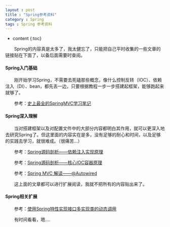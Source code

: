 ```yaml
---
layout : post
title : "Spring参考资料"
category : Spring
tags : Spring 参考资料
---
```

* content
{:toc}

　　Spring的内容真是太多了，我太健忘了，只能把自己平时收集的一些文章的链接贴在下面了，以备后面需要时查阅。



#### Spring入门基础

　　刚开始学习Spring，不需要去死磕那些概念，像什么控制反转（IOC）、依赖注入（DI）、bean，都先丢一边，只要根据教程一步一步搭建起框架，能够跑起来就够了。

　　参考：[史上最全的SpringMVC学习笔记](http://www.imooc.com/article/1392)

#### Spring深入理解

　　当对搭建框架以及对配置文件中的大部分内容都明白其作用，就可以更深入地去研究Spring了。但这里面的内容实在是多，没有足够的耐心和时间，以及足够的实践去学习，就很难成。（很痛苦...）

　　参考：[Spring源码剖析——依赖注入实现原理](http://blog.csdn.net/lisongjia123/article/details/52134396)

　　参考：[Spring源码剖析——核心IOC容器原理](http://blog.csdn.net/lisongjia123/article/details/52129340)

　　参考：[Spring MVC 解读——@Autowired](https://my.oschina.net/HeliosFly/blog/203902)

　　这上面的文章都可以进行扩展阅读，我就不把所有的内容贴出来了。

#### Spring相关扩展

　　参考：[使用Spring特性实现接口多实现类的动态调用](http://www.imooc.com/article/17263)

　　有时间看看，嗯....